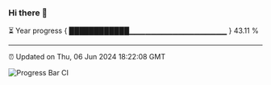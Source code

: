 ### Hi there 👋

⏳ Year progress { ████████████▁▁▁▁▁▁▁▁▁▁▁▁▁▁▁▁▁▁ } 43.11 %

---

⏰ Updated on Thu, 06 Jun 2024 18:22:08 GMT

![Progress Bar CI](https://github.com/liununu/liununu/workflows/Progress%20Bar%20CI/badge.svg)
